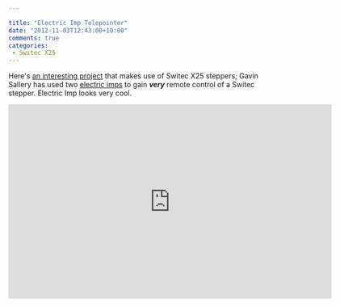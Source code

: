 ```yaml
---

title: "Electric Imp Telepointer"
date: "2012-11-03T12:43:00+10:00"
comments: true
categories:
 - Switec X25
---
```


Here's [an interesting project](http://forums.electricimp.com/discussion/179/telepointer/p1)
that makes use of Switec X25 steppers; Gavin Sallery has used two [electric imps](http://www.electricimp.com)
to gain ___very___ remote control of a Switec stepper.  Electric Imp looks very cool.

<iframe src="http://player.vimeo.com/video/49196141" width="640" height="385" frameborder="0" webkitAllowFullScreen="webkitAllowFullScreen" mozallowfullscreen="mozallowfullscreen" allowFullScreen="allowFullScreen"> </iframe>


